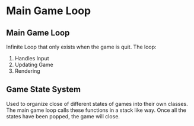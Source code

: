 # Main Game Loop
## Main Game Loop 
Infinite Loop that only exists when the game is quit. The loop:
1. Handles Input
2. Updating Game
3. Rendering

## Game State System
Used to organize close of different states of games into their own classes. The main game loop calls these functions in a stack like way. Once all the states have been popped, the game will close. 
